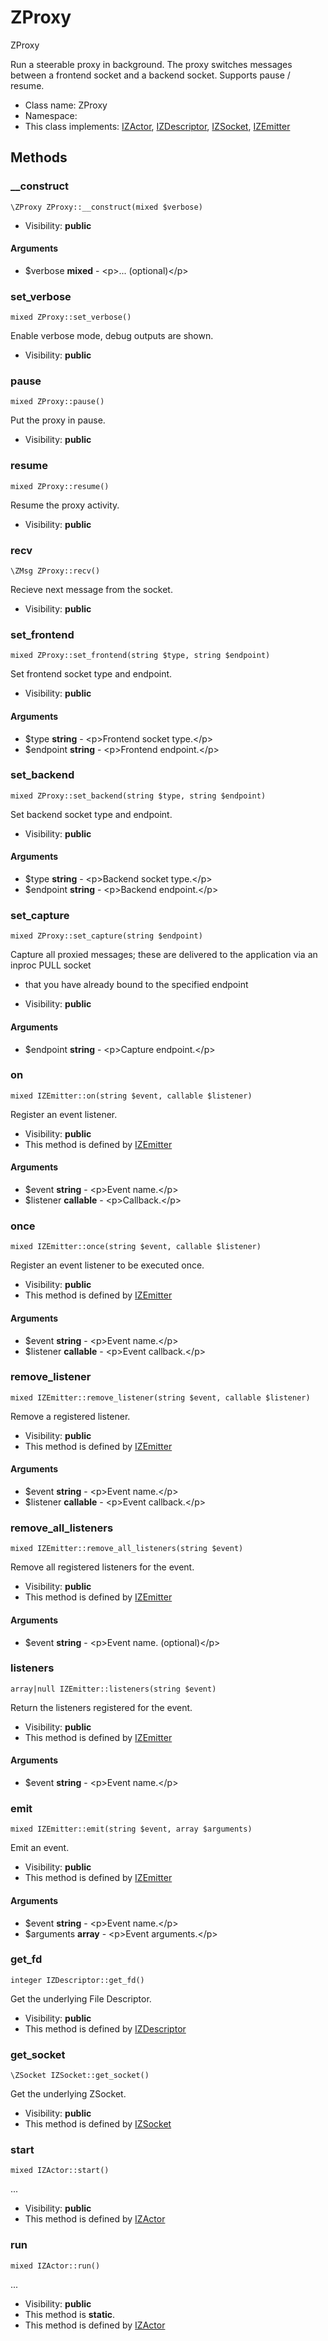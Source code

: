 ZProxy
===============

ZProxy

Run a steerable proxy in background. The proxy switches messages between a frontend socket and a backend socket. Supports pause / resume.


* Class name: ZProxy
* Namespace: 
* This class implements: [IZActor](IZActor.md), [IZDescriptor](IZDescriptor.md), [IZSocket](IZSocket.md), [IZEmitter](IZEmitter.md)






Methods
-------


### __construct

    \ZProxy ZProxy::__construct(mixed $verbose)





* Visibility: **public**


#### Arguments
* $verbose **mixed** - &lt;p&gt;... (optional)&lt;/p&gt;



### set_verbose

    mixed ZProxy::set_verbose()

Enable verbose mode, debug outputs are shown.



* Visibility: **public**




### pause

    mixed ZProxy::pause()

Put the proxy in pause.



* Visibility: **public**




### resume

    mixed ZProxy::resume()

Resume the proxy activity.



* Visibility: **public**




### recv

    \ZMsg ZProxy::recv()

Recieve next message from the socket.



* Visibility: **public**




### set_frontend

    mixed ZProxy::set_frontend(string $type, string $endpoint)

Set frontend socket type and endpoint.



* Visibility: **public**


#### Arguments
* $type **string** - &lt;p&gt;Frontend socket type.&lt;/p&gt;
* $endpoint **string** - &lt;p&gt;Frontend endpoint.&lt;/p&gt;



### set_backend

    mixed ZProxy::set_backend(string $type, string $endpoint)

Set backend socket type and endpoint.



* Visibility: **public**


#### Arguments
* $type **string** - &lt;p&gt;Backend socket type.&lt;/p&gt;
* $endpoint **string** - &lt;p&gt;Backend endpoint.&lt;/p&gt;



### set_capture

    mixed ZProxy::set_capture(string $endpoint)

Capture all proxied messages; these are delivered to the application via an inproc PULL socket
* that you have already bound to the specified endpoint



* Visibility: **public**


#### Arguments
* $endpoint **string** - &lt;p&gt;Capture endpoint.&lt;/p&gt;



### on

    mixed IZEmitter::on(string $event, callable $listener)

Register an event listener.



* Visibility: **public**
* This method is defined by [IZEmitter](IZEmitter.md)


#### Arguments
* $event **string** - &lt;p&gt;Event name.&lt;/p&gt;
* $listener **callable** - &lt;p&gt;Callback.&lt;/p&gt;



### once

    mixed IZEmitter::once(string $event, callable $listener)

Register an event listener to be executed once.



* Visibility: **public**
* This method is defined by [IZEmitter](IZEmitter.md)


#### Arguments
* $event **string** - &lt;p&gt;Event name.&lt;/p&gt;
* $listener **callable** - &lt;p&gt;Event callback.&lt;/p&gt;



### remove_listener

    mixed IZEmitter::remove_listener(string $event, callable $listener)

Remove a registered listener.



* Visibility: **public**
* This method is defined by [IZEmitter](IZEmitter.md)


#### Arguments
* $event **string** - &lt;p&gt;Event name.&lt;/p&gt;
* $listener **callable** - &lt;p&gt;Event callback.&lt;/p&gt;



### remove_all_listeners

    mixed IZEmitter::remove_all_listeners(string $event)

Remove all registered listeners for the event.



* Visibility: **public**
* This method is defined by [IZEmitter](IZEmitter.md)


#### Arguments
* $event **string** - &lt;p&gt;Event name. (optional)&lt;/p&gt;



### listeners

    array|null IZEmitter::listeners(string $event)

Return the listeners registered for the event.



* Visibility: **public**
* This method is defined by [IZEmitter](IZEmitter.md)


#### Arguments
* $event **string** - &lt;p&gt;Event name.&lt;/p&gt;



### emit

    mixed IZEmitter::emit(string $event, array $arguments)

Emit an event.



* Visibility: **public**
* This method is defined by [IZEmitter](IZEmitter.md)


#### Arguments
* $event **string** - &lt;p&gt;Event name.&lt;/p&gt;
* $arguments **array** - &lt;p&gt;Event arguments.&lt;/p&gt;



### get_fd

    integer IZDescriptor::get_fd()

Get the underlying File Descriptor.



* Visibility: **public**
* This method is defined by [IZDescriptor](IZDescriptor.md)




### get_socket

    \ZSocket IZSocket::get_socket()

Get the underlying ZSocket.



* Visibility: **public**
* This method is defined by [IZSocket](IZSocket.md)




### start

    mixed IZActor::start()



...

* Visibility: **public**
* This method is defined by [IZActor](IZActor.md)




### run

    mixed IZActor::run()



...

* Visibility: **public**
* This method is **static**.
* This method is defined by [IZActor](IZActor.md)



